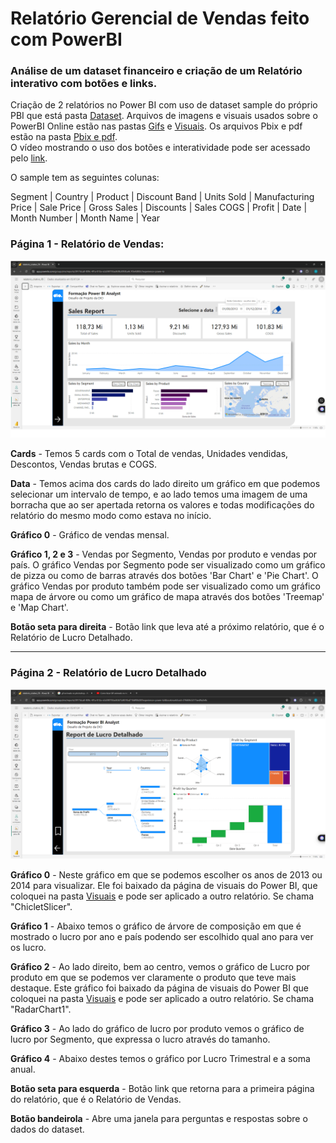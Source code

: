 # Relatório Gerencial de Vendas feito com PowerBI

### Análise de um dataset financeiro e criação de um Relatório interativo com botões e links.
Criação de 2 relatórios no Power BI com uso de dataset sample do próprio PBI que está pasta [Dataset](https://github.com/FlavioFMBorges/Relatorio_Gerencial_Vendas_PowerBI/tree/main/Dataset). Arquivos de imagens e visuais usados sobre o PowerBI Online estão nas pastas [Gifs](https://github.com/FlavioFMBorges/Relatorio_Gerencial_Vendas_PowerBI/tree/main/Gifs) e [Visuais](https://github.com/FlavioFMBorges/Relatorio_Gerencial_Vendas_PowerBI/tree/main/Visuais). Os arquivos Pbix e pdf estão na pasta 
[Pbix e pdf](https://github.com/FlavioFMBorges/Relatorio_Gerencial_Vendas_PowerBI/tree/main/Pbix_e_pdf).  
O vídeo mostrando o uso dos botões e interatividade pode ser acessado pelo [link](https://youtu.be/27GVxWpmCQk).

O sample tem as seguintes colunas:

Segment | Country | Product | Discount Band | Units Sold | Manufacturing Price | Sale Price | Gross Sales | Discounts | Sales COGS | Profit | Date | Month Number | Month Name | Year


### Página 1 - Relatório de Vendas:
![Relatório de Vendas](https://github.com/FlavioFMBorges/Relatorio_Gerencial_Vendas_PowerBI/blob/main/Gifs/pagina_1.gif)


**Cards** - 
Temos 5 cards com o Total de vendas, Unidades vendidas, Descontos, Vendas brutas e COGS.

**Data** - 
Temos acima dos cards do lado direito um gráfico em que podemos selecionar um intervalo de tempo, e ao lado temos uma imagem de uma borracha que ao ser apertada retorna os valores e todas modificações do relatório do mesmo modo como estava no início.

**Gráfico 0** - 
Gráfico de vendas mensal.

**Gráfico 1, 2 e 3** - 
Vendas por Segmento, Vendas por produto e vendas por país.
O gráfico Vendas por Segmento pode ser visualizado como um gráfico de pizza ou como de barras através dos botões 'Bar Chart' e 'Pie Chart'.
O gráfico Vendas por produto também pode ser visualizado como um gráfico mapa de árvore ou como um gráfico de mapa através dos botões 'Treemap' e 'Map Chart'.

**Botão seta para direita** - 
Botão link que leva até a próximo relatório, que é o Relatório de Lucro Detalhado.

-----------------------------

### Página 2 - Relatório de Lucro Detalhado
![Relatório de Lucro Detalhado](https://github.com/FlavioFMBorges/Relatorio_Gerencial_Vendas_PowerBI/blob/main/Gifs/pagina_2.gif)

**Gráfico 0** - 
Neste gráfico em que se podemos escolher os anos de 2013 ou 2014 para visualizar. Ele foi baixado da página de visuais do Power BI, que coloquei
na pasta [Visuais](https://github.com/FlavioFMBorges/AnalisePBI/tree/main/pdf) e pode ser aplicado a outro relatório. Se chama "ChicletSlicer".

**Gráfico 1** - 
Abaixo temos o gráfico de árvore de composição em que é mostrado o lucro por ano e país podendo ser escolhido qual ano para ver os lucro.

**Gráfico 2** - 
Ao lado direito, bem ao centro, vemos o gráfico de Lucro por produto em que se podemos ver claramente o produto que teve mais destaque. Este gráfico foi baixado da página de visuais do Power BI
que coloquei na pasta [Visuais](https://github.com/FlavioFMBorges/AnalisePBI/tree/main/pdf) e pode ser aplicado a outro relatório.  Se chama "RadarChart1".

**Gráfico 3** - 
Ao lado do gráfico de lucro por produto vemos o gráfico de lucro por Segmento, que expressa o lucro através do tamanho.

**Gráfico 4** - 
Abaixo destes temos o gráfico por Lucro Trimestral e a soma anual.

**Botão seta para esquerda** - 
Botão link que retorna para a primeira página do relatório, que é o Relatório de Vendas.

**Botão bandeirola** - 
Abre uma janela para perguntas e respostas sobre o dados do dataset.




